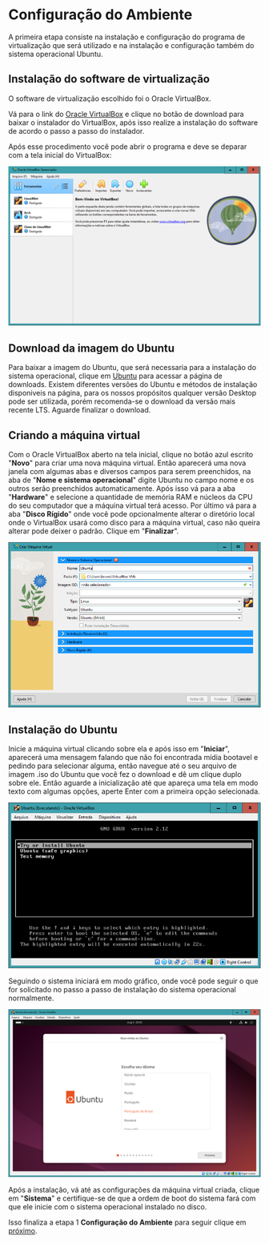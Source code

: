
# Configuração do Ambiente

A primeira etapa consiste na instalação e configuração do programa de virtualização que será utilizado e na instalação e configuração também do sistema operacional Ubuntu. 

## Instalação do software de virtualização

O software de virtualização escolhido foi o Oracle VirtualBox.

Vá para o link do [Oracle VirtualBox](https://www.virtualbox.org/) e clique no botão de download para baixar o instalador do VirtualBox, após isso realize a instalação do software de acordo o passo a passo do instalador.

Após esse procedimento você pode abrir o programa e deve se deparar com a tela inicial do VirtualBox:

![Tela inicial do VirtualBox](Imagens/Imagem1.PNG)

## Download da imagem do Ubuntu

Para baixar a imagem do Ubuntu, que será necessaria para a instalação do sistema operacional, clique em [Ubuntu](https://ubuntu.com/download) para acessar a página de downloads. Existem diferentes versões do Ubuntu e métodos de instalação disponiveis na página, para os nossos propósitos qualquer versão Desktop pode ser utilizada, porém recomenda-se o download da versão mais recente LTS. Aguarde finalizar o download.

## Criando a máquina virtual

Com o Oracle VirtualBox aberto na tela inicial, clique no botão azul escrito "**Novo**" para criar uma nova máquina virtual. Então aparecerá uma nova janela com algumas abas e diversos campos para serem preenchidos, na aba de "**Nome e sistema operacional**" digite Ubuntu no campo nome e os outros serão preenchidos automaticamente. Após isso vá para a aba "**Hardware**" e selecione a quantidade de memória RAM e núcleos da CPU do seu computador que a máquina virtual terá acesso. Por último vá para a aba "**Disco Rígido**" onde você pode opcionalmente alterar o diretório local onde o VirtualBox usará como disco para a máquina virtual, caso não queira alterar pode deixer o padrão. Clique em "**Finalizar**".

![Tela inicial do VirtualBox](Imagens/Imagem2.PNG)

## Instalação do Ubuntu

Inicie a máquina virtual clicando sobre ela e após isso em "**Iniciar**", aparecerá uma mensagem falando que não foi encontrada mídia bootavel e pedindo para selecionar alguma, então navegue até o seu arquivo de imagem .iso do Ubuntu que você fez o download e dê um clique duplo sobre ele. Então aguarde a inicialização até que apareça uma tela em modo texto com algumas opções, aperte Enter com a primeira opção selecionada.

![Tela inicial do VirtualBox](Imagens/Imagem3.PNG)

Seguindo o sistema iniciará em modo gráfico, onde você pode seguir o que for solicitado no passo a passo de instalação do sistema operacional normalmente.

![Tela inicial do VirtualBox](Imagens/Imagem4.PNG)

Após a instalação, vá até as configurações da máquina virtual criada, clique em "**Sistema**" e certifique-se de que a ordem de boot do sistema fará com que ele inicie com o sistema operacional instalado no disco.

Isso finaliza a etapa 1 **Configuração do Ambiente** para seguir clique em [próximo](SERVIDORWEB.md).